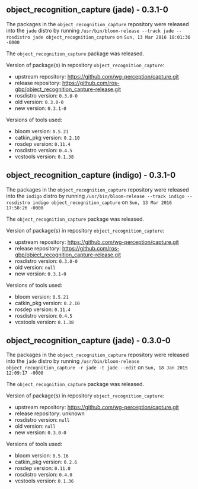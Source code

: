 ## object_recognition_capture (jade) - 0.3.1-0

The packages in the `object_recognition_capture` repository were released into the `jade` distro by running `/usr/bin/bloom-release --track jade --rosdistro jade object_recognition_capture` on `Sun, 13 Mar 2016 18:01:36 -0000`

The `object_recognition_capture` package was released.

Version of package(s) in repository `object_recognition_capture`:

- upstream repository: https://github.com/wg-perception/capture.git
- release repository: https://github.com/ros-gbp/object_recognition_capture-release.git
- rosdistro version: `0.3.0-0`
- old version: `0.3.0-0`
- new version: `0.3.1-0`

Versions of tools used:

- bloom version: `0.5.21`
- catkin_pkg version: `0.2.10`
- rosdep version: `0.11.4`
- rosdistro version: `0.4.5`
- vcstools version: `0.1.38`


## object_recognition_capture (indigo) - 0.3.1-0

The packages in the `object_recognition_capture` repository were released into the `indigo` distro by running `/usr/bin/bloom-release --track indigo --rosdistro indigo object_recognition_capture` on `Sun, 13 Mar 2016 17:58:26 -0000`

The `object_recognition_capture` package was released.

Version of package(s) in repository `object_recognition_capture`:

- upstream repository: https://github.com/wg-perception/capture.git
- release repository: https://github.com/ros-gbp/object_recognition_capture-release.git
- rosdistro version: `0.3.0-0`
- old version: `null`
- new version: `0.3.1-0`

Versions of tools used:

- bloom version: `0.5.21`
- catkin_pkg version: `0.2.10`
- rosdep version: `0.11.4`
- rosdistro version: `0.4.5`
- vcstools version: `0.1.38`


## object_recognition_capture (jade) - 0.3.0-0

The packages in the `object_recognition_capture` repository were released into the `jade` distro by running `/usr/bin/bloom-release object_recognition_capture -r jade -t jade --edit` on `Sun, 18 Jan 2015 12:09:17 -0000`

The `object_recognition_capture` package was released.

Version of package(s) in repository `object_recognition_capture`:
- upstream repository: https://github.com/wg-perception/capture.git
- release repository: unknown
- rosdistro version: `null`
- old version: `null`
- new version: `0.3.0-0`

Versions of tools used:
- bloom version: `0.5.16`
- catkin_pkg version: `0.2.6`
- rosdep version: `0.11.0`
- rosdistro version: `0.4.0`
- vcstools version: `0.1.36`


